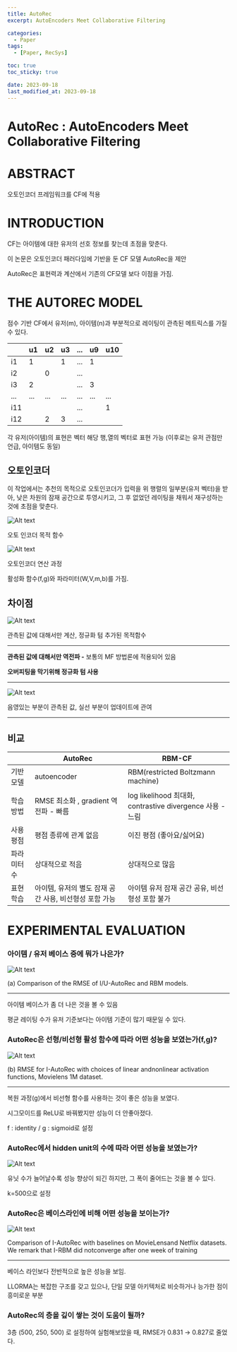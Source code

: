 ```yaml
---
title: AutoRec
excerpt: AutoEncoders Meet Collaborative Filtering

categories:
  - Paper
tags:
  - [Paper, RecSys]

toc: true
toc_sticky: true

date: 2023-09-18
last_modified_at: 2023-09-18
---
```


# AutoRec : AutoEncoders Meet Collaborative Filtering

# **ABSTRACT**

오토인코더 프레임워크를 CF에 적용

# **INTRODUCTION**

CF는 아이템에 대한 유저의 선호 정보를 찾는데 초점을 맞춘다.

이 논문은 오토인코더 패러다임에 기반을 둔 CF 모델 AutoRec을 제안

AutoRec은 표현력과 계산에서 기존의 CF모델 보다 이점을 가짐.

# **THE AUTOREC MODEL**

점수 기반 CF에서 유저(m), 아이템(n)과 부분적으로 레이팅이 관측된 메트릭스를 가질 수 있다.

|  | u1 | u2 | u3 | ... | u9 | u10 |
| --- | --- | --- | --- | --- | --- | --- |
| i1 | 1 |  | 1 | ... | 1 |  |
| i2 |  | 0 |  | ... |  |  |
| i3 | 2 |  |  | ... | 3 |  |
| ... | ... | ... | ... | ... | ... | ... |
| i11 |  |  |  | ... |  | 1 |
| i12 |  | 2 | 3 | ... |  |  |

각 유저(아이템)의 표현은 벡터 해당 행,열의 벡터로 표현 가능 (이후로는 유저 관점만 언급, 아이템도 동일)

## 오토인코더

이 작업에서는 추천의 목적으로 오토인코더가 입력을 위 행렬의 일부분(유저 벡터)을 받아, 낮은 차원의 잠재 공간으로 투영시키고, 그 후 없었던 레이팅을 채워서 재구성하는 것에 초점을 맞춘다.

![Alt text](<../assets/img/AutoRec AutoEncoders Meet Collaborative Filtering 6c77cae4c5104792b1d310691604c0ec/Untitled.png>)

오토 인코더 목적 함수


![Alt text](<../assets/img/AutoRec AutoEncoders Meet Collaborative Filtering 6c77cae4c5104792b1d310691604c0ec/Untitled 1.png>)

오토인코더 연산 과정

활성화 함수(f,g)와 파라미터(W,V,m,b)를 가짐.

## 차이점

![Alt text](<../assets/img/AutoRec AutoEncoders Meet Collaborative Filtering 6c77cae4c5104792b1d310691604c0ec/Untitled 2.png>)

관측된 값에 대해서만 계산, 정규화 텀 추가된 목적함수

---

**관측된 값에 대해서만 역전파 -** 보통의 MF 방법론에 적용되어 있음

**오버피팅을 막기위해 정규화 텀 사용**

---

![Alt text](<../assets/img/AutoRec AutoEncoders Meet Collaborative Filtering 6c77cae4c5104792b1d310691604c0ec/Untitled 3.png>)

음영있는 부분이 관측된 값, 실선 부분이 업데이트에 관여

---

## 비교

|  | AutoRec | RBM-CF |
| --- | --- | --- |
| 기반 모델 | autoencoder | RBM(restricted Boltzmann machine) |
| 학습 방법 | RMSE 최소화 , gradient 역전파 - 빠름 | log likelihood 최대화, contrastive divergence 사용 - 느림
| 사용 평점 | 평점 종류에 관계 없음 | 이진 평점 (좋아요/싫어요) |
| 파라미터 수 | 상대적으로 적음 | 상대적으로 많음 |
| 표현 학습 | 아이템, 유저의 별도 잠재 공간 사용, 비선형성 포함 가능 | 아이템 유저 잠재 공간 공유, 비선형성 포함 불가 |

# **EXPERIMENTAL EVALUATION**

### **아이템 / 유저 베이스 중에 뭐가 나은가?**

![Alt text](<../assets/img/AutoRec AutoEncoders Meet Collaborative Filtering 6c77cae4c5104792b1d310691604c0ec/Untitled 4.png>)

(a) Comparison of the RMSE of I/U-AutoRec and RBM models.

---

아이템 베이스가 좀 더 나은 것을 볼 수 있음

평균 레이팅 수가 유저 기준보다는 아이템 기준이 많기 때문일 수 있다.

### **AutoRec은 선형/비선형 활성 함수에 따라 어떤 성능을 보였는가(f,g)?**

![Alt text](<../assets/img/AutoRec AutoEncoders Meet Collaborative Filtering 6c77cae4c5104792b1d310691604c0ec/Untitled 5.png>)

(b) RMSE for I-AutoRec with choices of linear andnonlinear activation functions, Movielens 1M dataset.

---

복원 과정(g)에서 비선형 함수를 사용하는 것이 좋은 성능을 보였다.

시그모이드를 ReLU로 바꿔봤지만 성능이 더 안좋아졌다.

f : identity / g : sigmoid로 설정

### **AutoRec에서 hidden unit의 수에 따라 어떤 성능을 보였는가?**

![Alt text](<../assets/img/AutoRec AutoEncoders Meet Collaborative Filtering 6c77cae4c5104792b1d310691604c0ec/Untitled 6.png>)

유닛 수가 늘어날수록 성능 향상이 되긴 하지만, 그 폭이 줄어드는 것을 볼 수 있다.

k=500으로 설정

### **AutoRec은 베이스라인에 비해 어떤 성능을 보이는가?**

![Alt text](<../assets/img/AutoRec AutoEncoders Meet Collaborative Filtering 6c77cae4c5104792b1d310691604c0ec/Untitled 7.png>)

Comparison of I-AutoRec with baselines on MovieLensand Netflix datasets. We remark that I-RBM did notconverge after one week of training

---

베이스 라인보다 전반적으로 높은 성능을 보임.

LLORMA는 복잡한 구조를 갖고 있으나, 단일 모델 아키텍처로 비슷하거나 능가한 점이 흥미로운 부분

### **AutoRec의 층을 깊이 쌓는 것이 도움이 될까?**

3층 (500, 250, 500) 로 설정하여 실험해보았을 때, RMSE가 0.831 → 0.827로 줄었다.